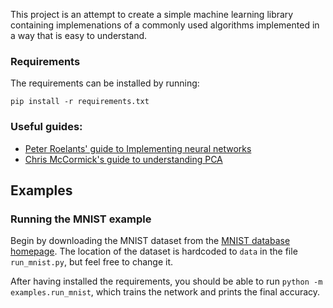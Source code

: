 This project is an attempt to create a simple machine learning library
containing implemenations of a commonly used algorithms implemented in
a way that is easy to understand.

### Requirements
The requirements can be installed by running:
```
pip install -r requirements.txt
```

### Useful guides:
* [Peter Roelants' guide to Implementing neural networks](https://peterroelants.github.io/posts/neural_network_implementation_part01/)
* [Chris McCormick's guide to understanding PCA](mccormickml.com/2014/06/03/deep-learning-tutorial-pca-and-whitening/)


## Examples

### Running the MNIST example
Begin by downloading the MNIST dataset from the [MNIST database
homepage](http://yann.lecun.com/exdb/mnist/). The location of the dataset is
hardcoded to `data` in the file `run_mnist.py`, but feel free to change it.

After having installed the requirements, you should be able to run
`python -m examples.run_mnist`, which trains the network
and prints the final accuracy.
